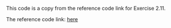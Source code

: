 This code is a copy from the reference code link for Exercise 2.11.

The reference code link:  [here](https://github.com/hehengtao/LDAMP_based-Channel-estimation)